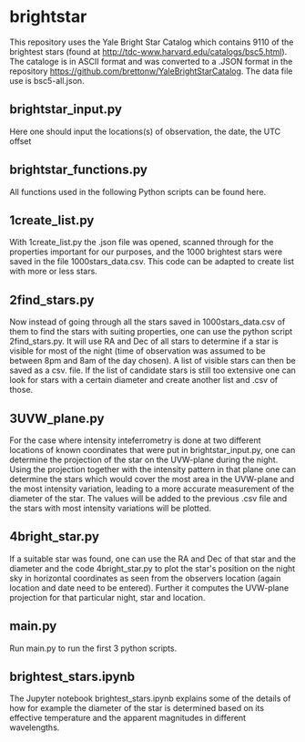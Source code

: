 # brightstar
This repository uses the Yale Bright Star Catalog which contains 9110 of the brightest stars
(found at http://tdc-www.harvard.edu/catalogs/bsc5.html).
The cataloge is in ASCII format and was converted to a .JSON format in the repository 
https://github.com/brettonw/YaleBrightStarCatalog.
The data file use is bsc5-all.json.

## brightstar_input.py
Here one should input the locations(s) of observation, the date, the UTC offset

## brightstar_functions.py
All functions used in the following Python scripts can be found here.

## 1create_list.py
With 1create_list.py the .json file was opened, scanned through for the properties important for our purposes, and the 
1000 brightest stars were saved in the file 1000stars_data.csv. This code can be adapted to create list with more or
less stars.

## 2find_stars.py
Now instead of going through all the stars saved in 1000stars_data.csv of them to find the stars with suiting properties, one can use the python script 
2find_stars.py.
It will use RA and Dec of all stars to determine if a star is visible for most of the night (time of observation was assumed to be between 8pm and 8am of the day chosen). 
A list of visible stars can then be saved as a csv. file. If the list of candidate stars is still too extensive one can
look for stars with a certain diameter and create another list and .csv of those.

## 3UVW_plane.py
For the case where intensity inteferrometry is done at two different locations of known coordinates that were put in brightstar_input.py, one can determine the projection of the star on the UVW-plane during the night. Using the projection together with the intensity pattern in that plane one can determine the stars which would cover the most area in the UVW-plane and the most intensity variation, leading to a more accurate measurement of the diameter of the star. The values will be added to the previous .csv file and the stars with most intensity variations will be plotted.

## 4bright_star.py
If a suitable star was found, one can use the RA and Dec of that star and the diameter and the code 4bright_star.py to plot the star's 
position on the night sky in horizontal coordinates as seen from the observers location (again location and date need 
to be entered). Further it computes the UVW-plane projection for that particular night, star and location.

## main.py
Run main.py to run the first 3 python scripts.

## brightest_stars.ipynb
The Jupyter notebook brightest_stars.ipynb explains some of the details of how for example the diameter of the star is
determined based on its effective temperature and the apparent magnitudes in different wavelengths.
